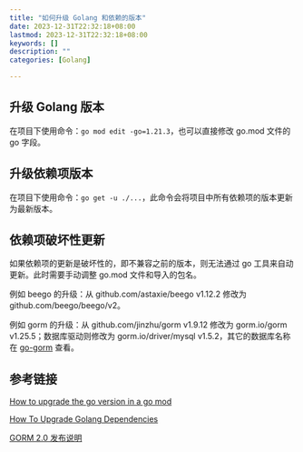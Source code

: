 ```yaml
---
title: "如何升级 Golang 和依赖的版本"
date: 2023-12-31T22:32:18+08:00
lastmod: 2023-12-31T22:32:18+08:00
keywords: []
description: ""
categories: [Golang]

---
```


<!--more-->

## 升级 Golang 版本

在项目下使用命令：`go mod edit -go=1.21.3`，也可以直接修改 go.mod 文件的 go 字段。

## 升级依赖项版本

在项目下使用命令：`go get -u ./...`，此命令会将项目中所有依赖项的版本更新为最新版本。

## 依赖项破坏性更新

如果依赖项的更新是破坏性的，即不兼容之前的版本，则无法通过 go 工具来自动更新。此时需要手动调整 go.mod 文件和导入的包名。

例如 beego 的升级：从 github.com/astaxie/beego v1.12.2 修改为 github.com/beego/beego/v2。

例如 gorm 的升级：从 github.com/jinzhu/gorm v1.9.12 修改为 gorm.io/gorm v1.25.5；数据库驱动则修改为 gorm.io/driver/mysql v1.5.2，其它的数据库名称在 [go-gorm](https://github.com/go-gorm "go-gorm") 查看。

## 参考链接

[How to upgrade the go version in a go mod](https://stackoverflow.com/questions/60675415/how-to-upgrade-the-go-version-in-a-go-mod "How to upgrade the go version in a go mod")

[How To Upgrade Golang Dependencies](https://golang.cafe/blog/how-to-upgrade-golang-dependencies.html "How To Upgrade Golang Dependencies")

[GORM 2.0 发布说明](https://gorm.io/zh_CN/docs/v2_release_note.html "GORM 2.0 发布说明")